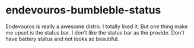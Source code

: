 # endevouros-bumbleble-status
Endevouros is really a awesome distro. I totally liked it. But one thing make me upset is the status bar. I don't like the status bar as the provide. Don't have battery status and not looks so beautiful.
